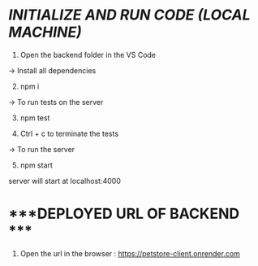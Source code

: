 
# ***INITIALIZE AND RUN CODE (LOCAL MACHINE)***

1. Open the backend folder in the VS Code

-> Install all dependencies

2. npm i

-> To run tests on the server

3. npm test

4. Ctrl + c to terminate the tests

-> To run the server 

5. npm start 

server will start at localhost:4000



# ***DEPLOYED URL OF BACKEND ***
 
  1. Open the url in the browser : https://petstore-client.onrender.com



